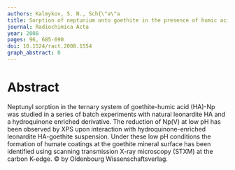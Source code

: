 ```yaml
---
authors: Kalmykov, S. N., Sch{\"a\"a
title: Sorption of neptunium onto goethite in the presence of humic acids with different hydroquinone group content
journal: Radiochimica Acta
year: 2008
pages: 96, 685-690
doi: 10.1524/ract.2008.1554
graph_abstract: 0
---
```


# Abstract 

 Neptunyl sorption in the ternary system of goethite-humic acid (HA)-Np was studied in a series of batch experiments with natural leonardite HA and a hydroquinone enriched derivative. The reduction of Np(V) at low pH has been observed by XPS upon interaction with hydroquinone-enriched leonardite HA-goethite suspension. Under these low pH conditions the formation of humate coatings at the goethite mineral surface has been identified using scanning transmission X-ray microscopy (STXM) at the carbon K-edge. © by Oldenbourg Wissenschaftsverlag.